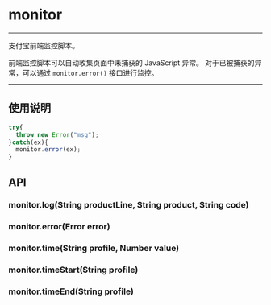 # monitor

---

支付宝前端监控脚本。

前端监控脚本可以自动收集页面中未捕获的 JavaScript 异常。
对于已被捕获的异常，可以通过 `monitor.error()` 接口进行监控。

---

## 使用说明

```javascript
try{
  throw new Error("msg");
}catch(ex){
  monitor.error(ex);
}
```


## API

### monitor.log(String productLine, String product, String code)

### monitor.error(Error error)

### monitor.time(String profile, Number value)

### monitor.timeStart(String profile)

### monitor.timeEnd(String profile)
